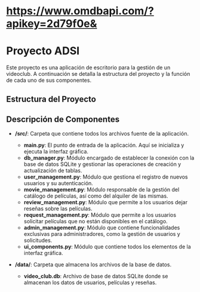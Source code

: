 # https://www.omdbapi.com/?apikey=2d79f0e&

# Proyecto ADSI

Este proyecto es una aplicación de escritorio para la gestión de un videoclub. A continuación se detalla la estructura del proyecto y la función de cada uno de sus componentes.

## Estructura del Proyecto

## Descripción de Componentes

- **/src/**: Carpeta que contiene todos los archivos fuente de la aplicación.

  - **main.py**: El punto de entrada de la aplicación. Aquí se inicializa y ejecuta la interfaz gráfica.
  - **db_manager.py**: Módulo encargado de establecer la conexión con la base de datos SQLite y gestionar las operaciones de creación y actualización de tablas.
  - **user_management.py**: Módulo que gestiona el registro de nuevos usuarios y su autenticación.
  - **movie_management.py**: Módulo responsable de la gestión del catálogo de películas, así como del alquiler de las mismas.
  - **review_management.py**: Módulo que permite a los usuarios dejar reseñas sobre las películas.
  - **request_management.py**: Módulo que permite a los usuarios solicitar películas que no están disponibles en el catálogo.
  - **admin_management.py**: Módulo que contiene funcionalidades exclusivas para administradores, como la gestión de usuarios y solicitudes.
  - **ui_components.py**: Módulo que contiene todos los elementos de la interfaz gráfica.

- **/data/**: Carpeta que almacena los archivos de la base de datos.
  - **video_club.db**: Archivo de base de datos SQLite donde se almacenan los datos de usuarios, películas y reseñas.
